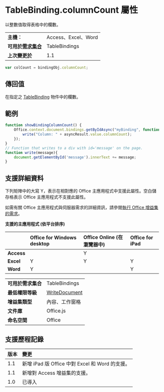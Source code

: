 
# TableBinding.columnCount 屬性
以整數值取得表格中的欄數。

|||
|:-----|:-----|
|**主機︰**|Access、Excel、Word|
|**可用於[需求集合](../../docs/overview/specify-office-hosts-and-api-requirements.md)**|TableBindings|
|**上次變更於**|1.1|

```js
var colCount = bindingObj.columnCount;
```


## 傳回值

在指定之 [TableBinding](../../reference/shared/binding.tablebinding.md) 物件中的欄數。


## 範例




```js
function showBindingColumnCount() {
    Office.context.document.bindings.getByIdAsync("myBinding", function (asyncResult) {
        write("Column: " + asyncResult.value.columnCount);
    });
}
// Function that writes to a div with id='message' on the page.
function write(message){
    document.getElementById('message').innerText += message; 
}
```




## 支援詳細資料


下列矩陣中的大寫 Y，表示在相對應的 Office 主應用程式中支援此屬性。空白儲存格表示 Office 主應用程式不支援此屬性。

如需有關 Office 主應用程式與伺服器需求的詳細資訊，請參閱[執行 Office 增益集的需求](../../docs/overview/requirements-for-running-office-add-ins.md)。


**支援的主應用程式 (依平台排序)**


||**Office for Windows desktop**|**Office Online (在瀏覽器中)**|**Office for iPad**|
|:-----|:-----|:-----|:-----|
|**Access**||Y||
|**Excel**|Y|Y|Y|
|**Word**|Y||Y|

|||
|:-----|:-----|
|**可用於需求集合**|TableBindings|
|**最低權限等級**|[WriteDocument](../../docs/develop/requesting-permissions-for-api-use-in-content-and-task-pane-add-ins.md)|
|**增益集類型**|內容、工作窗格|
|**文件庫**|Office.js|
|**命名空間**|Office|

## 支援歷程記錄




|**版本**|**變更**|
|:-----|:-----|
|1.1|新增 iPad 版 Office 中對 Excel 和 Word 的支援。|
|1.1|新增對 Access 增益集的支援。|
|1.0|已導入|
